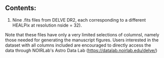 ## Contents:

1) Nine .fits files from DELVE DR2, each corresponding to a different HEALPix at resolution nside = 32).

Note that these files have only a very limited selections of columnsl, namely those needed for generating the manuscript figures.
Users interested in the dataset with all columns included are encouraged to directly access the data through NOIRLab's Astro Data Lab (https://datalab.noirlab.edu/delve/)
